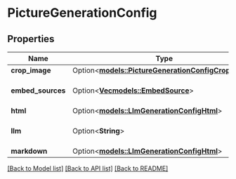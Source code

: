 # PictureGenerationConfig

## Properties

Name | Type | Description | Notes
------------ | ------------- | ------------- | -------------
**crop_image** | Option<[**models::PictureGenerationConfigCropImage**](PictureGenerationConfig_crop_image.md)> |  | [optional]
**embed_sources** | Option<[**Vec<models::EmbedSource>**](EmbedSource.md)> |  | [optional][default to [Markdown]]
**html** | Option<[**models::LlmGenerationConfigHtml**](LlmGenerationConfig_html.md)> |  | [optional]
**llm** | Option<**String**> | Prompt for the LLM model | [optional]
**markdown** | Option<[**models::LlmGenerationConfigHtml**](LlmGenerationConfig_html.md)> |  | [optional]

[[Back to Model list]](../README.md#documentation-for-models) [[Back to API list]](../README.md#documentation-for-api-endpoints) [[Back to README]](../README.md)


